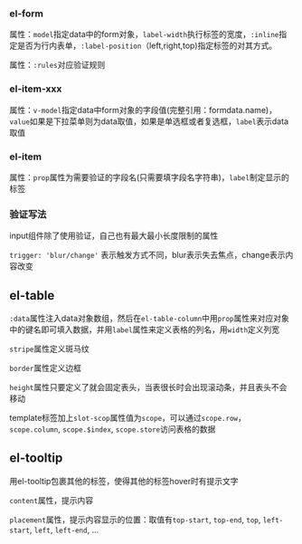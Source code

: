 ### el-form

属性：`model`指定data中的form对象，`label-width`执行标签的宽度，`:inline`指定是否为行内表单，`:label-position`（left,right,top)指定标签的对其方式。

属性：`:rules`对应验证规则

### el-item-xxx

属性：`v-model`指定data中form对象的字段值(完整引用：formdata.name)，`value`如果是下拉菜单则为data取值，如果是单选框或者复选框，`label`表示data取值

### el-item

属性：`prop`属性为需要验证的字段名(只需要填字段名字符串)，`label`制定显示的标签

### 验证写法

input组件除了使用验证，自己也有最大最小长度限制的属性

`trigger: 'blur/change'` 表示触发方式不同，blur表示失去焦点，change表示内容改变

## el-table

`:data`属性注入data对象数组，然后在`el-table-column`中用`prop`属性来对应对象中的键名即可填入数据，并用`label`属性来定义表格的列名，用`width`定义列宽

`stripe`属性定义斑马纹

`border`属性定义边框

`height`属性只要定义了就会固定表头，当表很长时会出现滚动条，并且表头不会移动

template标签加上`slot-scop`属性值为`scope`，可以通过`scope.row`，`scope.column`, `scope.$index`, `scope.store`访问表格的数据

## el-tooltip

用el-tooltip包裹其他的标签，使得其他的标签hover时有提示文字

`content`属性，提示内容

`placement`属性，提示内容显示的位置：取值有`top-start`, `top-end`, `top`, `left-start`, `left`, `left-end`, ...